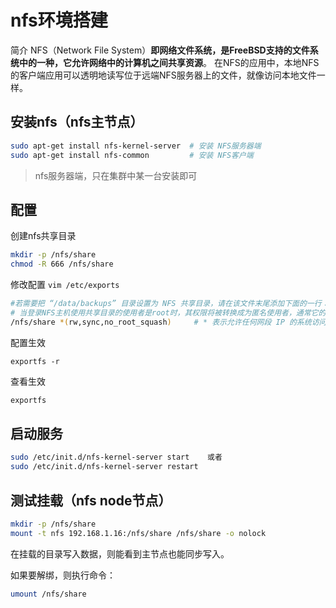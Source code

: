 # nfs环境搭建

简介 NFS（Network File System）**即网络文件系统，是FreeBSD支持的文件系统中的一种，它允许网络中的计算机之间共享资源**。
在NFS的应用中，本地NFS的客户端应用可以透明地读写位于远端NFS服务器上的文件，就像访问本地文件一样。

## 安装nfs（nfs主节点）

```bash
sudo apt-get install nfs-kernel-server  # 安装 NFS服务器端
sudo apt-get install nfs-common         # 安装 NFS客户端
```

> nfs服务器端，只在集群中某一台安装即可

## 配置

创建nfs共享目录

```bash
mkdir -p /nfs/share
chmod -R 666 /nfs/share
```

修改配置 `vim /etc/exports`

```bash
#若需要把 “/data/backups” 目录设置为 NFS 共享目录，请在该文件末尾添加下面的一行：
# 当登录NFS主机使用共享目录的使用者是root时，其权限将被转换成为匿名使用者，通常它的UID与GID都会变成nobody身份,添加no_root_squash参数，确保root账户能用
/nfs/share *(rw,sync,no_root_squash)     # * 表示允许任何网段 IP 的系统访问该 NFS 目录
```

配置生效

```
exportfs -r
```

查看生效

```bash
exportfs
```

## 启动服务

```bash
sudo /etc/init.d/nfs-kernel-server start    或者  
sudo /etc/init.d/nfs-kernel-server restart
```

## 测试挂载（nfs node节点）

```bash
mkdir -p /nfs/share
mount -t nfs 192.168.1.16:/nfs/share /nfs/share -o nolock
```

在挂载的目录写入数据，则能看到主节点也能同步写入。

如果要解绑，则执行命令：

```bash
umount /nfs/share
```